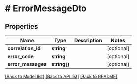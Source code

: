 # # ErrorMessageDto

## Properties

Name | Type | Description | Notes
------------ | ------------- | ------------- | -------------
**correlation_id** | **string** |  | [optional]
**error_code** | **string** |  | [optional]
**error_messages** | **string[]** |  | [optional]

[[Back to Model list]](../../README.md#models) [[Back to API list]](../../README.md#endpoints) [[Back to README]](../../README.md)
